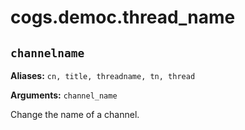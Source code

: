 # cogs.democ.thread_name

## `channelname`

**Aliases:** `cn, title, threadname, tn, thread`

**Arguments:** `channel_name`

Change the name of a channel.